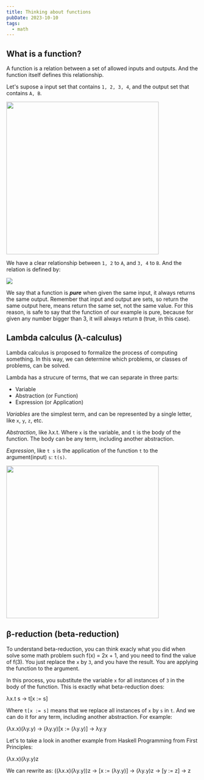 ```yaml
---
title: Thinking about functions
pubDate: 2023-10-10
tags:
  - math
---
```


## What is a function?
A function is a relation between a set of allowed inputs and outputs. And the function itself defines this relationship.

Let's supose a input set that contains `1, 2, 3, 4`, and the output set that contains `A, B`.

<img src="/thinking-about-functions/relation-ship.png" width="400px" />

We have a clear relationship between `1, 2` to `A`, and `3, 4` to `B`. And the relation is defined by:

<img src="/thinking-about-functions/function-body.png" />

We say that a function is ***pure*** when given the same input, it always returns the same output. Remember that input and output are sets, so return the same output here, means return the same set, not the same value. For this reason, is safe to say that the function of our example is pure, because for given any number bigger than 3, it will always return `B` (true, in this case).

## Lambda calculus (λ-calculus)
Lambda calculus is proposed to formalize the process of computing something. In this way, we can determine which problems, or classes of problems, can be solved.

Lambda has a strucure of terms, that we can separate in three parts:
- Variable
- Abstraction (or Function)
- Expression (or Application)

_Variables_ are the simplest term, and can be represented by a single letter, like `x`, `y`, `z`, etc.

_Abstraction_, like λx.t. Where `x` is the variable, and `t` is the body of the function. The body can be any term, including another abstraction.

_Expression_, like `t s` is the application of the function `t` to the argument(input) `s`: `t(s)`.

<img src="/thinking-about-functions/lambda.png" width="400px"/>

## β-reduction (beta-reduction)
To understand beta-reduction, you can think exacly what you did when solve some math problem such f(x) = 2x + 1, and you need to find the value of f(3). You just replace the `x` by `3`, and you have the result. You are applying the function to the argument.

In this process, you substitute the variable `x` for all instances of `3` in the body of the function. This is exactly what beta-reduction does:

λx.t s -> t[x := s]

Where `t[x := s]` means that we replace all instances of `x` by `s` in `t`. And we can do it for any term, including another abstraction. For example:

(λx.x)(λy.y) -> (λy.y)[x := (λy.y)] -> λy.y

Let's to take a look in another example from Haskell Programming from First Principles:

(λx.x)(λy.y)z

We can rewrite as:
((λx.x)(λy.y))z -> [x := (λy.y)] -> (λy.y)z -> [y := z] -> z